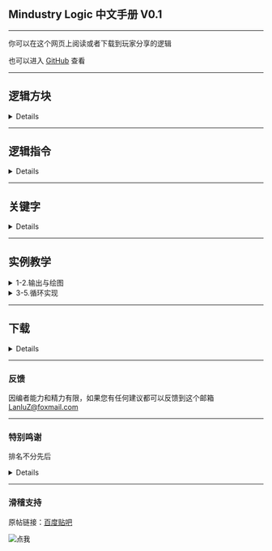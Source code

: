 ## Mindustry Logic 中文手册 V0.1

---

你可以在这个网页上阅读或者下载到玩家分享的逻辑

也可以进入 [GitHub](https://github.com/LanluZ/Mindustry-guide) 查看

---

## 逻辑方块

<details>

<p><img src="/Mindustry-guide/img/logic-block.png" alt="逻辑方块"></p>
<ul>
<li>从左到右</li>
<li>在Mindustry中索引从0开始</li>
</ul>
<table>
<thead>
<tr>
<th>方块</th>
<th>描述</th>
<th>特点</th>
<th>需要</th>
</tr>
</thead>
<tbody>
<tr>
<td>Micro Processor</td>
<td>最基本的处理单元</td>
<td>可以连接10个方块</td>
<td>无</td>
</tr>
<tr>
<td>Logic Processor</td>
<td>处理单元</td>
<td>更大的范围</td>
<td>无</td>
</tr>
<tr>
<td>Hyper Processor</td>
<td>大型处理单元</td>
<td>更大的范围</td>
<td>冷却液</td>
</tr>
<tr>
<td>Message</td>
<td>信息输出</td>
<td>输出一个信息</td>
<td>无</td>
</tr>
<tr>
<td>Switch</td>
<td>开关</td>
<td>可以用sensor探测</td>
<td>无</td>
</tr>
<tr>
<td>Memory cell</td>
<td>存储变量</td>
<td>可以储存64个变量</td>
<td>无</td>
</tr>
<tr>
<td>Data Bank</td>
<td>大型存储变量</td>
<td>可以储存512个变量</td>
<td>无</td>
</tr>
<tr>
<td>Logic Display</td>
<td>图形显示</td>
<td>显示范围80x80</td>
<td>无</td>
</tr>
<tr>
<td>Large Logic Display</td>
<td>大型图形显示</td>
<td>显示范围176x176</td>
<td>无</td>
</tr>
</tbody>
</table>


</details>

---

## 逻辑指令

<details>

<table>
<thead>
<tr>
<th>内存操作</th>
<th>方块控制</th>
<th>变量运算</th>
<th>流程控制</th>
<th>单位控制</th>
</tr>
</thead>
<tbody>
<tr>
<td><a href="/Mindustry-guide/Guide/read/read.html">Read</a></td>
<td><a href="/Mindustry-guide/Guide/drawFlush/drawFlush.html">Draw Flush</a></td>
<td><a href="/Mindustry-guide/Guide/set/set.html">Set</a></td>
<td><a href="/Mindustry-guide/Guide/end/end.html">End</a></td>
<td><a href="/Mindustry-guide/Guide/unitBind/unitBind.html">Unit Bind</a></td>
</tr>
<tr>
<td><a href="/Mindustry-guide/Guide/write/write.html">Write</a></td>
<td><a href="/Mindustry-guide/Guide/printFlush/printFlush.html">Print Flush</a></td>
<td><a href="/Mindustry-guide/Guide/operation/operation.html">Operation</a></td>
<td><a href="/Mindustry-guide/Guide/jump/jump.html">Jump</a></td>
<td><a href="/Mindustry-guide/Guide/unitControl/unitControl.html">Unit Control</a></td>
</tr>
<tr>
<td><a href="/Mindustry-guide/Guide/draw/draw.html">Draw</a></td>
<td><a href="/Mindustry-guide/Guide/getLink/getLink.html">Get Link</a></td>
<td></td>
<td></td>
<td><a href="/Mindustry-guide/Guide/unitRadar/unitRadar.html">Unit Radar</a></td>
</tr>
<tr>
<td><a href="/Mindustry-guide/Guide/print/print.html">Print</a></td>
<td><a href="/Mindustry-guide/Guide/control/control.html">Control</a></td>
<td></td>
<td></td>
<td><a href="/Mindustry-guide/Guide/unitLocate/unitLocate.html">Unit Locate</a></td>
</tr>
<tr>
<td></td>
<td><a href="/Mindustry-guide/Guide/radar/radar.html">Radar</a></td>
<td></td>
<td></td>
<td></td>
</tr>
<tr>
<td></td>
<td><a href="/Mindustry-guide/Guide/sensor/sensor.html">Sensor</a></td>
<td></td>
<td></td>
<td></td>
</tr>
</tbody>
</table>


</details>

---

## 关键字


<details>

<table>
<thead>
<tr>
<th>关键字</th>
<th>描述</th>
</tr>
</thead>
<tbody>
<tr>
<td>@+方块名/单位名/液体名</td>
<td>方块/单位/液体本身</td>
</tr>
<tr>
<td>@time</td>
<td>自1970年1月1日到现在经过的毫秒</td>
</tr>
<tr>
<td>@this</td>
<td>指向当前对象自己</td>
</tr>
<tr>
<td>@thisx</td>
<td>获取当前对象自己的X坐标</td>
</tr>
<tr>
<td>@thisy</td>
<td>获取当前对象自己的Y坐标</td>
</tr>
<tr>
<td>@air</td>
<td>空气</td>
</tr>
<tr>
<td>@soild</td>
<td>地形</td>
</tr>
<tr>
<td>@links</td>
<td>绑定方块数</td>
</tr>
<tr>
<td>@counter</td>
<td>逻辑执行行数</td>
</tr>
<tr>
<td>@unit</td>
<td>当前绑定单位</td>
</tr>
<tr>
<td>@ipt</td>
<td>每tick执行行数</td>
</tr>
<tr>
<td>@totalItems</td>
<td>获取这个建筑物/单位内的所有物品的总计数量</td>
</tr>
<tr>
<td>@firstItem</td>
<td>获取这个建筑物/单位内的第一个物品的名称</td>
</tr>
<tr>
<td>@totalLiquid</td>
<td>获取这个建筑物/单位内的所有液体的总计数量</td>
</tr>
<tr>
<td>@totalPower</td>
<td>获取这个建筑物/单位内总电力</td>
</tr>
<tr>
<td>@itemCapacity</td>
<td>获取这个建筑物/单位内的物品的容量</td>
</tr>
<tr>
<td>@liquidCapacity</td>
<td>获取这个建筑物/单位内的液体的容量</td>
</tr>
<tr>
<td>@powerCapacity</td>
<td>获取这个建筑物/单位内的电力的容量</td>
</tr>
<tr>
<td>@powerNetStored</td>
<td>获取这个建筑物/单位内的电力网络的储存量</td>
</tr>
<tr>
<td>@powerNetCapacity</td>
<td>获取这个建筑物/单位内的电力网络的储存量容量</td>
</tr>
<tr>
<td>@powerNetIn</td>
<td>获取这个建筑物/单位内的电力网络输入量/产生量</td>
</tr>
<tr>
<td>@powerNetOut</td>
<td>获取这个建筑物/单位内的电力网络输出量/消耗量</td>
</tr>
<tr>
<td>@ammo</td>
<td>获取这个建筑物/单位内的子弹量</td>
</tr>
<tr>
<td>@ammoCapacity</td>
<td>获取这个建筑物/单位内的子弹量上限</td>
</tr>
<tr>
<td>@health</td>
<td>获取这个建筑物/单位的生命值</td>
</tr>
<tr>
<td>@maxHealth</td>
<td>获取这个建筑物/单位的生命值上限</td>
</tr>
<tr>
<td>@heat</td>
<td>获取这个建筑物/单位的发热</td>
</tr>
<tr>
<td>@efficiency</td>
<td>获取这个建筑物/单位的效率</td>
</tr>
<tr>
<td>@timescale</td>
<td>获取这个建筑物/单位的时间流速</td>
</tr>
<tr>
<td>@rotation</td>
<td>获取这个建筑物/单位的旋转角度</td>
</tr>
<tr>
<td>@x</td>
<td>获取这个建筑物/单位的x坐标</td>
</tr>
<tr>
<td>@y</td>
<td>获取这个建筑物/单位的y坐标</td>
</tr>
<tr>
<td>@shootX</td>
<td>获取这个建筑物/单位的射击x坐标</td>
</tr>
<tr>
<td>@shootY</td>
<td>获取这个建筑物/单位的射击y坐标</td>
</tr>
<tr>
<td>@size</td>
<td>获取这个建筑物/单位的大小(正方形边长大小)</td>
</tr>
<tr>
<td>@dead</td>
<td>获取这个建筑物/单位是否失效(被摧毁返回1 有效返回0)</td>
</tr>
<tr>
<td>@range</td>
<td>获取这个建筑物/单位的攻击范围</td>
</tr>
<tr>
<td>@shooting</td>
<td>获取这个建筑物/单位的攻击状态(开火返回1 停火返回0)</td>
</tr>
<tr>
<td>@boosting</td>
<td>获取这个单位的飞行状态</td>
</tr>
<tr>
<td>@mineX</td>
<td>获取这个单位的挖矿x坐标</td>
</tr>
<tr>
<td>@mineY</td>
<td>获取这个单位的挖矿y坐标</td>
</tr>
<tr>
<td>@mining</td>
<td>获取这个单位的挖矿状态</td>
</tr>
<tr>
<td>@team</td>
<td>获取这个建筑物/单位的阵营</td>
</tr>
<tr>
<td>@type</td>
<td>返回这个建筑物/单位的类型</td>
</tr>
<tr>
<td>@flag</td>
<td>返回这个建筑物/单位的数字标记</td>
</tr>
<tr>
<td>@controlled</td>
<td>返回这个建筑物/单位是否被控制(处理器返回1 玩家返回2 编队返回3 如果都不是返回0)</td>
</tr>
<tr>
<td>@controller</td>
<td>返回一个单位的控制者(如果是处理器返回processor 编队返回 leader 如果都不是返回 itself)</td>
</tr>
<tr>
<td>@commanded</td>
<td>不建议使用 将被移除 使用controlled替代它</td>
</tr>
<tr>
<td>@name</td>
<td>获取这个建筑物/单位的玩家名字</td>
</tr>
<tr>
<td>@config</td>
<td>获取这个单位的配置(如工厂生产的物品)</td>
</tr>
<tr>
<td>@payloadCount</td>
<td>获取单位的载荷数量</td>
</tr>
<tr>
<td>@payloadType</td>
<td>获取单位的载荷类型</td>
</tr>
<tr>
<td>@enabled</td>
<td>获取这个建筑物/单位的开启状态</td>
</tr>
<tr>
<td>@configure</td>
<td>获取这个建筑物的配置(常用于分类器)</td>
</tr>
</tbody>
</table>

</details>

---

## 实例教学

<details>
<summary>1-2.输出与绘图</summary>

<ol>
<li><a href="/Mindustry-guide/example/class1/example.html">第一课：打印出 &quot;Hello,Mindustry&quot;</a></li>
<li><a href="/Mindustry-guide/example/class2/example.html">第二课：根据仓库载荷绘制出载荷百分比显示图像</a></li>
</ol>

</details>

<details>
<summary>3-5.循环实现</summary>

<ol start="3">
<li><a href="/Mindustry-guide/example/class3/example.html">第三课：使用Memory cell的循环</a></li>
<li>第四课：使用jump的循环</li>
<li>第五课：使用@counter的循环</li>
</ol>

</details>

---

## 下载

<details>

<h4>华漾Emoji</h4>
<ol>
<li><a href="https://github.com/LanluZ/Mindustry-guide/blob/main/Player-Share/%E5%8D%8E%E6%BC%BEEmoji/%E7%82%B9%E9%98%B5%E7%A5%9E%E9%A3%8E%E8%BD%B0%E7%82%B8%E6%9C%BA_Emoji%E6%94%B9.msch">点阵神风轰炸机_Emoji改</a></li>
</ol>


</details>

---

### 反馈

因编者能力和精力有限，如果您有任何建议都可以反馈到这个邮箱
LanluZ@foxmail.com

---

### 特别鸣谢

排名不分先后

<details>

    华漾emoji

</details>

---

### 滑稽支持

原帖链接：[百度贴吧](https://tieba.baidu.com/p/7296831967)

<script src="./js/color.js" type="text/javascript"></script>

<form action="javascript:out()" method="post">
    <input type="image" 
     src="https://tb2.bdstatic.com/tb/editor/images/face/i_f25.png?t=20140803" 
     alt="点我"
    />
</form>

<div id="outPut"></div>
